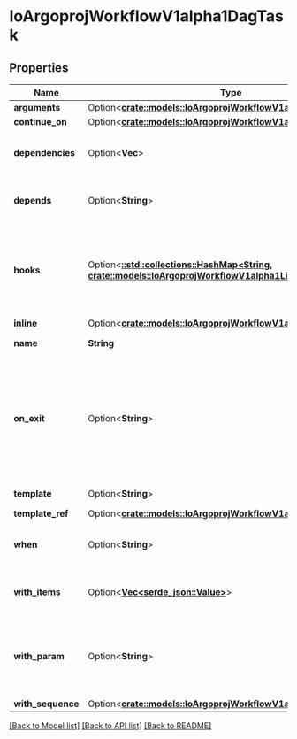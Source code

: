 # IoArgoprojWorkflowV1alpha1DagTask

## Properties

Name | Type | Description | Notes
------------ | ------------- | ------------- | -------------
**arguments** | Option<[**crate::models::IoArgoprojWorkflowV1alpha1Arguments**](io.argoproj.workflow.v1alpha1.Arguments.md)> |  | [optional]
**continue_on** | Option<[**crate::models::IoArgoprojWorkflowV1alpha1ContinueOn**](io.argoproj.workflow.v1alpha1.ContinueOn.md)> |  | [optional]
**dependencies** | Option<**Vec<String>**> | Dependencies are name of other targets which this depends on | [optional]
**depends** | Option<**String**> | Depends are name of other targets which this depends on | [optional]
**hooks** | Option<[**::std::collections::HashMap<String, crate::models::IoArgoprojWorkflowV1alpha1LifecycleHook>**](io.argoproj.workflow.v1alpha1.LifecycleHook.md)> | Hooks hold the lifecycle hook which is invoked at lifecycle of task, irrespective of the success, failure, or error status of the primary task | [optional]
**inline** | Option<[**crate::models::IoArgoprojWorkflowV1alpha1Template**](io.argoproj.workflow.v1alpha1.Template.md)> |  | [optional]
**name** | **String** | Name is the name of the target | 
**on_exit** | Option<**String**> | OnExit is a template reference which is invoked at the end of the template, irrespective of the success, failure, or error of the primary template. DEPRECATED: Use Hooks[exit].Template instead. | [optional]
**template** | Option<**String**> | Name of template to execute | [optional]
**template_ref** | Option<[**crate::models::IoArgoprojWorkflowV1alpha1TemplateRef**](io.argoproj.workflow.v1alpha1.TemplateRef.md)> |  | [optional]
**when** | Option<**String**> | When is an expression in which the task should conditionally execute | [optional]
**with_items** | Option<[**Vec<serde_json::Value>**](serde_json::Value.md)> | WithItems expands a task into multiple parallel tasks from the items in the list | [optional]
**with_param** | Option<**String**> | WithParam expands a task into multiple parallel tasks from the value in the parameter, which is expected to be a JSON list. | [optional]
**with_sequence** | Option<[**crate::models::IoArgoprojWorkflowV1alpha1Sequence**](io.argoproj.workflow.v1alpha1.Sequence.md)> |  | [optional]

[[Back to Model list]](../README.md#documentation-for-models) [[Back to API list]](../README.md#documentation-for-api-endpoints) [[Back to README]](../README.md)


